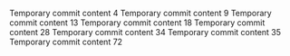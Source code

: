 Temporary commit content 4
Temporary commit content 9
Temporary commit content 13
Temporary commit content 18
Temporary commit content 28
Temporary commit content 34
Temporary commit content 35
Temporary commit content 72
